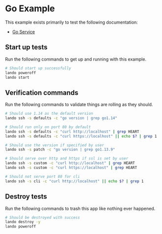 Go Example
==========

This example exists primarily to test the following documentation:

* [Go Service](https://docs.devwithlando.io/tutorials/go.html)

Start up tests
--------------

Run the following commands to get up and running with this example.

```bash
# Should start up successfully
lando poweroff
lando start
```

Verification commands
---------------------

Run the following commands to validate things are rolling as they should.

```bash
# Should use 1.14 as the default version
lando ssh -s defaults -c "go version | grep go1.14"

# Should run only on port 80 by default
lando ssh -s defaults -c "curl http://localhost" | grep HEART
lando ssh -s defaults -c "curl https://localhost" || echo $? | grep 1

# Should use the version if specified by user
lando ssh -s patch -c "go version | grep go1.13.9"

# Should serve over http and https if ssl is set by user
lando ssh -s custom -c "curl http://localhost" | grep HEART
lando ssh -s custom -c "curl https://localhost" | grep HEART

# Should not serve port 80 for cli
lando ssh -s cli -c "curl http://localhost" || echo $? | grep 1
```

Destroy tests
-------------

Run the following commands to trash this app like nothing ever happened.

```bash
# Should be destroyed with success
lando destroy -y
lando poweroff
```
